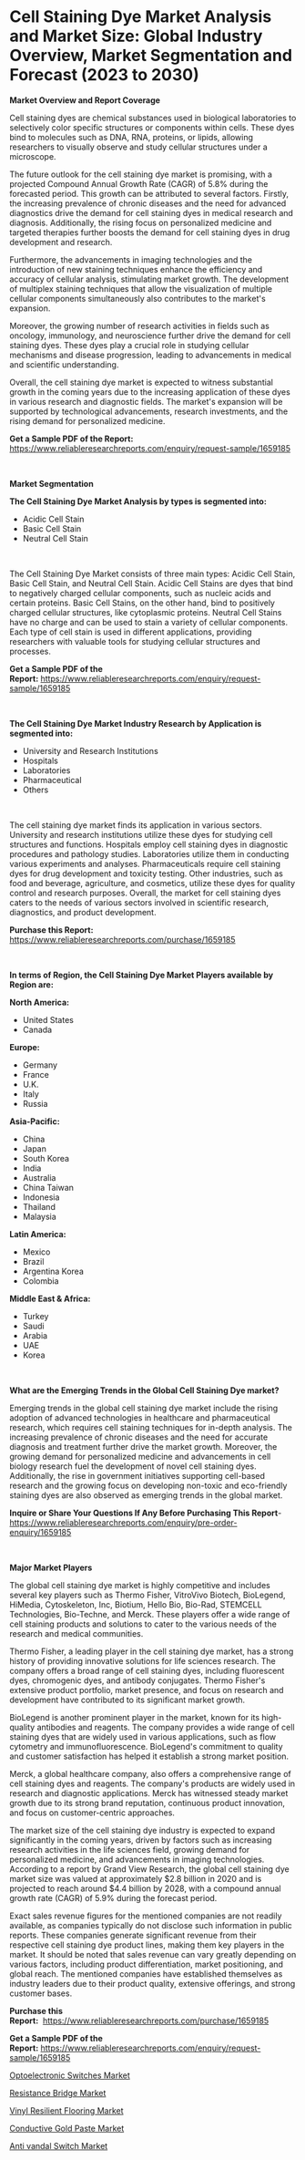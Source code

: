 <p><h1>Cell Staining Dye Market Analysis and Market Size: Global Industry Overview, Market Segmentation and Forecast (2023 to 2030)</h1></p><p><strong>Market Overview and Report Coverage</strong></p>
<p><p>Cell staining dyes are chemical substances used in biological laboratories to selectively color specific structures or components within cells. These dyes bind to molecules such as DNA, RNA, proteins, or lipids, allowing researchers to visually observe and study cellular structures under a microscope.</p><p>The future outlook for the cell staining dye market is promising, with a projected Compound Annual Growth Rate (CAGR) of 5.8% during the forecasted period. This growth can be attributed to several factors. Firstly, the increasing prevalence of chronic diseases and the need for advanced diagnostics drive the demand for cell staining dyes in medical research and diagnosis. Additionally, the rising focus on personalized medicine and targeted therapies further boosts the demand for cell staining dyes in drug development and research.</p><p>Furthermore, the advancements in imaging technologies and the introduction of new staining techniques enhance the efficiency and accuracy of cellular analysis, stimulating market growth. The development of multiplex staining techniques that allow the visualization of multiple cellular components simultaneously also contributes to the market's expansion.</p><p>Moreover, the growing number of research activities in fields such as oncology, immunology, and neuroscience further drive the demand for cell staining dyes. These dyes play a crucial role in studying cellular mechanisms and disease progression, leading to advancements in medical and scientific understanding.</p><p>Overall, the cell staining dye market is expected to witness substantial growth in the coming years due to the increasing application of these dyes in various research and diagnostic fields. The market's expansion will be supported by technological advancements, research investments, and the rising demand for personalized medicine.</p></p>
<p><strong>Get a Sample PDF of the Report:</strong> <a href="https://www.reliableresearchreports.com/enquiry/request-sample/1659185">https://www.reliableresearchreports.com/enquiry/request-sample/1659185</a></p>
<p>&nbsp;</p>
<p><strong>Market Segmentation</strong></p>
<p><strong>The Cell Staining Dye Market Analysis by types is segmented into:</strong></p>
<p><ul><li>Acidic Cell Stain</li><li>Basic Cell Stain</li><li>Neutral Cell Stain</li></ul></p>
<p>&nbsp;</p>
<p><p>The Cell Staining Dye Market consists of three main types: Acidic Cell Stain, Basic Cell Stain, and Neutral Cell Stain. Acidic Cell Stains are dyes that bind to negatively charged cellular components, such as nucleic acids and certain proteins. Basic Cell Stains, on the other hand, bind to positively charged cellular structures, like cytoplasmic proteins. Neutral Cell Stains have no charge and can be used to stain a variety of cellular components. Each type of cell stain is used in different applications, providing researchers with valuable tools for studying cellular structures and processes.</p></p>
<p><strong>Get a Sample PDF of the Report:</strong>&nbsp;<a href="https://www.reliableresearchreports.com/enquiry/request-sample/1659185">https://www.reliableresearchreports.com/enquiry/request-sample/1659185</a></p>
<p>&nbsp;</p>
<p><strong>The Cell Staining Dye Market Industry Research by Application is segmented into:</strong></p>
<p><ul><li>University and Research Institutions</li><li>Hospitals</li><li>Laboratories</li><li>Pharmaceutical</li><li>Others</li></ul></p>
<p>&nbsp;</p>
<p><p>The cell staining dye market finds its application in various sectors. University and research institutions utilize these dyes for studying cell structures and functions. Hospitals employ cell staining dyes in diagnostic procedures and pathology studies. Laboratories utilize them in conducting various experiments and analyses. Pharmaceuticals require cell staining dyes for drug development and toxicity testing. Other industries, such as food and beverage, agriculture, and cosmetics, utilize these dyes for quality control and research purposes. Overall, the market for cell staining dyes caters to the needs of various sectors involved in scientific research, diagnostics, and product development.</p></p>
<p><strong>Purchase this Report:</strong>&nbsp; <a href="https://www.reliableresearchreports.com/purchase/1659185">https://www.reliableresearchreports.com/purchase/1659185</a></p>
<p>&nbsp;</p>
<p><strong>In terms of Region, the Cell Staining Dye Market Players available by Region are:</strong></p>
<p>
    <p> <strong> North America: </strong>
        <ul>
            <li>United States</li>
            <li>Canada</li>
        </ul>
        </p> 
    <p> <strong> Europe: </strong>
        <ul>
            <li>Germany</li>
            <li>France</li>
            <li>U.K.</li>
            <li>Italy</li>
            <li>Russia</li>
        </ul>
        </p> 
    <p> <strong> Asia-Pacific: </strong>
        <ul>
            <li>China</li>
            <li>Japan</li>
            <li>South Korea</li>
            <li>India</li>
            <li>Australia</li>
            <li>China Taiwan</li>
            <li>Indonesia</li>
            <li>Thailand</li>
            <li>Malaysia</li>
        </ul>
        </p> 
    <p> <strong> Latin America: </strong>
        <ul>
            <li>Mexico</li>
            <li>Brazil</li>
            <li>Argentina Korea</li>
            <li>Colombia</li>
        </ul>
        </p> 
    <p> <strong> Middle East & Africa: </strong>
        <ul>
            <li>Turkey</li>
            <li>Saudi</li>
            <li>Arabia</li>
            <li>UAE</li>
            <li>Korea</li>
        </ul>
    </p>
    </p>
<p>&nbsp;</p>
<p><strong>What are the Emerging Trends in the Global Cell Staining Dye market?</strong></p>
<p><p>Emerging trends in the global cell staining dye market include the rising adoption of advanced technologies in healthcare and pharmaceutical research, which requires cell staining techniques for in-depth analysis. The increasing prevalence of chronic diseases and the need for accurate diagnosis and treatment further drive the market growth. Moreover, the growing demand for personalized medicine and advancements in cell biology research fuel the development of novel cell staining dyes. Additionally, the rise in government initiatives supporting cell-based research and the growing focus on developing non-toxic and eco-friendly staining dyes are also observed as emerging trends in the global market.</p></p>
<p><strong>Inquire or Share Your Questions If Any Before Purchasing This Report</strong>- <a href="https://www.reliableresearchreports.com/enquiry/pre-order-enquiry/1659185">https://www.reliableresearchreports.com/enquiry/pre-order-enquiry/1659185</a></p>
<p>&nbsp;</p>
<p><strong>Major Market Players</strong></p>
<p><p>The global cell staining dye market is highly competitive and includes several key players such as Thermo Fisher, VitroVivo Biotech, BioLegend, HiMedia, Cytoskeleton, Inc, Biotium, Hello Bio, Bio-Rad, STEMCELL Technologies, Bio-Techne, and Merck. These players offer a wide range of cell staining products and solutions to cater to the various needs of the research and medical communities.</p><p>Thermo Fisher, a leading player in the cell staining dye market, has a strong history of providing innovative solutions for life sciences research. The company offers a broad range of cell staining dyes, including fluorescent dyes, chromogenic dyes, and antibody conjugates. Thermo Fisher's extensive product portfolio, market presence, and focus on research and development have contributed to its significant market growth.</p><p>BioLegend is another prominent player in the market, known for its high-quality antibodies and reagents. The company provides a wide range of cell staining dyes that are widely used in various applications, such as flow cytometry and immunofluorescence. BioLegend's commitment to quality and customer satisfaction has helped it establish a strong market position.</p><p>Merck, a global healthcare company, also offers a comprehensive range of cell staining dyes and reagents. The company's products are widely used in research and diagnostic applications. Merck has witnessed steady market growth due to its strong brand reputation, continuous product innovation, and focus on customer-centric approaches.</p><p>The market size of the cell staining dye industry is expected to expand significantly in the coming years, driven by factors such as increasing research activities in the life sciences field, growing demand for personalized medicine, and advancements in imaging technologies. According to a report by Grand View Research, the global cell staining dye market size was valued at approximately $2.8 billion in 2020 and is projected to reach around $4.4 billion by 2028, with a compound annual growth rate (CAGR) of 5.9% during the forecast period.</p><p>Exact sales revenue figures for the mentioned companies are not readily available, as companies typically do not disclose such information in public reports. These companies generate significant revenue from their respective cell staining dye product lines, making them key players in the market. It should be noted that sales revenue can vary greatly depending on various factors, including product differentiation, market positioning, and global reach. The mentioned companies have established themselves as industry leaders due to their product quality, extensive offerings, and strong customer bases.</p></p>
<p><strong>Purchase this Report:</strong>&nbsp;&nbsp;<a href="https://www.reliableresearchreports.com/purchase/1659185">https://www.reliableresearchreports.com/purchase/1659185</a></p>
<p></p>
<p><strong>Get a Sample PDF of the Report:</strong>&nbsp;<a href="https://www.reliableresearchreports.com/enquiry/request-sample/1659185">https://www.reliableresearchreports.com/enquiry/request-sample/1659185</a></p>
<p><p><a href="https://medium.com/@lloydgrimes52/optoelectronic-switches-market-size-reveals-the-best-marketing-channels-in-global-industry-f4fe94caa0d5">Optoelectronic Switches Market</a></p><p><a href="https://medium.com/@ethelcrooks2023/decoding-resistance-bridge-market-metrics-market-share-trends-and-growth-patterns-fd87a77b475d">Resistance Bridge Market</a></p><p><a href="https://github.com/castoriffic/Market-Research-Report-List-1/blob/main/vinyl-resilient-flooring-market.md">Vinyl Resilient Flooring Market</a></p><p><a href="https://github.com/mabutironaldo/Market-Research-Report-List-1/blob/main/conductive-gold-paste-market.md">Conductive Gold Paste Market</a></p><p><a href="https://medium.com/@malliefeest1955/anti-vandal-switch-market-analysis-its-cagr-market-segmentation-and-global-industry-overview-e219db1f5764">Anti vandal Switch Market</a></p></p>